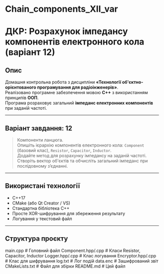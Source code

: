 # Chain_components_XII_var

# ДКР: Розрахунок імпедансу компонентів електронного кола (варіант 12)

##  Опис

Домашня контрольна робота з дисципліни **«Технології об'єктно-орієнтованого програмування для радіоінженерів»**.  
Реалізовано програмне забезпечення мовою **C++** з використанням принципів **ООП**.  
Програма розраховує загальний **імпеданс електронних компонентів** при заданій частоті.

---

##  Варіант завдання: **12**

> Компоненти ланцюга.  
> Опишіть ієрархію компонентів електронного кола: `Component` (базовий клас), `Resistor`, `Capacitor`, `Inductor`.  
> Додайте метод для розрахунку імпедансу на заданій частоті.  
> Створіть вектор об'єктів та обчисліть загальний імпеданс при послідовному з’єднанні.

---

##  Використані технології

- C++17
- CMake (або Qt Creator / VS)
- Стандартна бібліотека C++
- Просте XOR-шифрування для збереження результату
- Логування у текстовий файл

---

##  Структура проєкту
 main.cpp # Головний файл
 Component.hpp/.cpp # Класи Resistor, Capacitor, Inductor
 Logger.hpp/.cpp # Клас логування
 Encryptor.hpp/.cpp # Клас для шифрування
 log.txt # Лог подій
 data.enc # Зашифрований звіт
 CMakeLists.txt # Файл для збірки
 README.md # Цей файл
